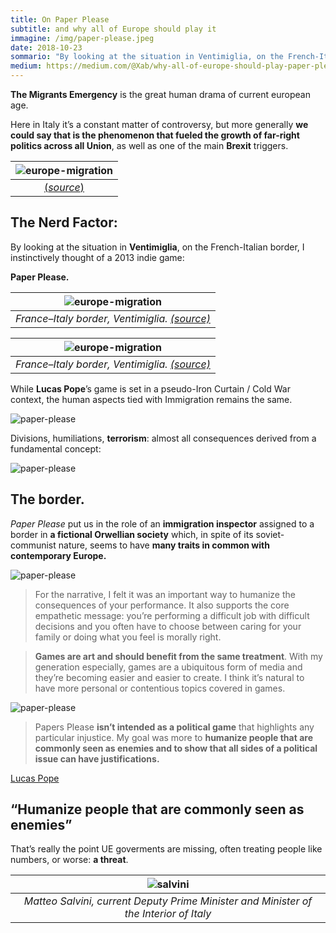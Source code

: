 ```yaml
---
title: On Paper Please
subtitle: and why all of Europe should play it
immagine: /img/paper-please.jpeg
date: 2018-10-23
sommario: "By looking at the situation in Ventimiglia, on the French-Italian border, I instinctively thought of a 2013 indie game..."
medium: https://medium.com/@Xab/why-all-of-europe-should-play-paper-please-7d2903123bbf
---
```


**The Migrants Emergency** is the great human drama of current european age.

Here in Italy it’s a constant matter of controversy, but more generally **we could say that is the phenomenon that fueled the growth of far-right politics across all Union**, as well as one of the main **Brexit** triggers.

| ![europe-migration](https://cdn-images-1.medium.com/max/800/0*LJ4EBxsu8cexv4qT.jpg)|
|:--:|
|[(_source_)](https://www.iom.int/news/iom-latest-data-europe-migrant-emergency) |


## The Nerd Factor:

By looking at the situation in **Ventimiglia**, on the French-Italian border, I instinctively thought of a 2013 indie game:

**Paper Please.**

| ![europe-migration](https://cdn-images-1.medium.com/max/800/0*NGx1N_pk677QMAHn.jpg)|
|:--:|
| _France–Italy border, Ventimiglia. [(source)](http://www.lastampa.it/2015/06/12/italia/cronache/la-francia-blocca-gli-ingressi-dei-migranti-emergenza-anche-a-ventimiglia-nuHp4dqTMZJ4XLBymuQhYO/pagina.html)_ |

| ![europe-migration](https://cdn-images-1.medium.com/max/800/0*GvWAHq56N6pM5_lA.jpg)|
|:--:|
| _France–Italy border, Ventimiglia. [(source)](http://www.osservatoriorepressione.info/ventimiglia-lacrimogeni-sui-migranti-fuga-verso-la-francia/)_ |

While **Lucas Pope**’s game is set in a pseudo-Iron Curtain / Cold War context, the human aspects tied with Immigration remains the same.

![paper-please](https://cdn-images-1.medium.com/max/800/0*nNFfJSliHx4nWPYZ.png)

Divisions, humiliations, **terrorism**: almost all consequences derived from a fundamental concept:

![paper-please](https://cdn-images-1.medium.com/max/800/0*x6pE_i4YCS-CZeR-.gif)

## The border.

_Paper Please_ put us in the role of an **immigration inspector** assigned to a border in **a fictional Orwellian society** which, in spite of its soviet-communist nature, seems to have **many traits in common with contemporary Europe.**

![paper-please](https://cdn-images-1.medium.com/max/800/0*v0g-EfFYPssm47rI.gif)

> For the narrative, I felt it was an important way to humanize the consequences of your performance. It also supports the core empathetic message: you’re performing a difficult job with difficult decisions and you often have to choose between caring for your family or doing what you feel is morally right.

> **Games are art and should benefit from the same treatment**. With my generation especially, games are a ubiquitous form of media and they’re becoming easier and easier to create. I think it’s natural to have more personal or contentious topics covered in games.

![paper-please](https://cdn-images-1.medium.com/max/800/0*vNNTCGJF0hnwrckg.)

> Papers Please **isn’t intended as a political game** that highlights any particular injustice. My goal was more to **humanize people that are commonly seen as enemies and to show that all sides of a political issue can have justifications.**

[Lucas Pope](https://disgustingmen.com/lucas-pope-talks-childhood-eastern-europe-speed-metal-and-the-goal-behind-papers-please/)

## “Humanize people that are commonly seen as enemies”

That’s really the point UE goverments are missing, often treating people like numbers, or worse: **a threat**.

| ![salvini](https://cdn-images-1.medium.com/max/800/0*O_FKTwBE6oJWXvXq)|
|:--:|
|_Matteo Salvini, current Deputy Prime Minister and Minister of the Interior of Italy_|
